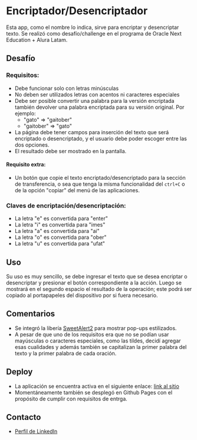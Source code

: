 # Encriptador/Desencriptador
Esta app, como el nombre lo indica, sirve para encriptar y desencriptar texto. Se realizó como desafío/challenge en el programa de Oracle Next Education + Alura Latam.

## Desafío

### Requisitos:
- Debe funcionar solo con letras minúsculas
- No deben ser utilizados letras con acentos ni caracteres especiales
- Debe ser posible convertir una palabra para la versión encriptada también devolver una palabra encriptada para su versión original. Por ejemplo:
  - "gato" => "gaitober"
  - "gaitober" => "gato"
- La página debe tener campos para 
inserción del texto que será encriptado o desencriptado, y el usuario debe poder escoger entre las dos opciones.
- El resultado debe ser mostrado en la pantalla.

#### Requisito extra:
- Un botón que copie el texto encriptado/desencriptado para la sección de transferencia, o sea que tenga la misma funcionalidad del `ctrl+C` o de la opción "copiar" del menú de las aplicaciones.

### Claves de encriptación/desencriptación:
- La letra "e" es convertida para "enter"
- La letra "i" es convertida para "imes"
- La letra "a" es convertida para "ai"
- La letra "o" es convertida para "ober"
- La letra "u" es convertida para "ufat"

## Uso
Su uso es muy sencillo, se debe ingresar el texto que se desea encriptar o desencriptar y presionar el botón correspondiente a la acción. Luego se mostrará en el segundo espacio el resultado de la operación; este podrá ser copiado al portapapeles del dispositivo por si fuera necesario.

## Comentarios
- Se integró la libería <a href="https://sweetalert2.github.io/" target="_blank" rel="noopener">SweetAlert2</a> para mostrar pop-ups estilizados.
- A pesar de que uno de los requisitos era que no se podían usar mayúsculas o caracteres especiales, como las tildes, decidí agregar esas cualidades y además también se capitalizan la primer palabra del texto y la primer palabra de cada oración.

## Deploy
- La aplicación se encuentra activa en el siguiente enlace: <a href="https://encryptador-aluone.netlify.app/" target="_blank" rel="noopener">link al sitio</a>
- Momentáneamente también se desplegó en Github Pages con el propósito de cumplir con requisitos de entrga.

## Contacto
- <a href="https://www.linkedin.com/in/santiagofonzo/" target="_blank" rel="noopener">Perfil de LinkedIn</a>



